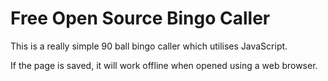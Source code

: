 Free Open Source Bingo Caller
=============================

This is a really simple 90 ball bingo caller which utilises JavaScript.

If the page is saved, it will work offline when opened using a web browser.
